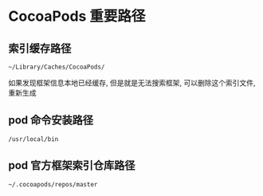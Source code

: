 # CocoaPods 重要路径

## 索引缓存路径

	~/Library/Caches/CocoaPods/

如果发现框架信息本地已经缓存, 但是就是无法搜索框架, 可以删除这个索引文件, 重新生成

## pod 命令安装路径
	
	/usr/local/bin

## pod 官方框架索引仓库路径

	~/.cocoapods/repos/master
